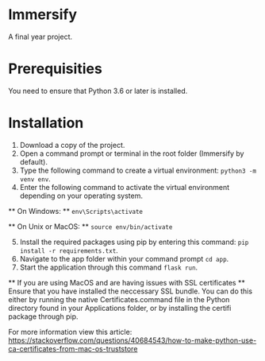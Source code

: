 # Immersify

A final year project.

# Prerequisities

You need to ensure that Python 3.6 or later is installed.

# Installation

1. Download a copy of the project.
2. Open a command prompt or terminal in the root folder (Immersify by default).
3. Type the following command to create a virtual environment: `python3 -m venv env`.
4. Enter the following command to activate the virtual environment depending on your operating system.

** On Windows: **
`env\Scripts\activate`

** On Unix or MacOS: **
`source env/bin/activate`

5. Install the required packages using pip by entering this command: `pip install -r requirements.txt`.
6. Navigate to the app folder within your command prompt `cd app`.
7. Start the application through this command `flask run`.

** If you are using MacOS and are having issues with SSL certificates **
Ensure that you have installed the neccessary SSL bundle. You can do this either by running the native Certificates.command file in the Python directory found in your Applications folder, or by installing the certifi package through pip.

For more information view this article: https://stackoverflow.com/questions/40684543/how-to-make-python-use-ca-certificates-from-mac-os-truststore
